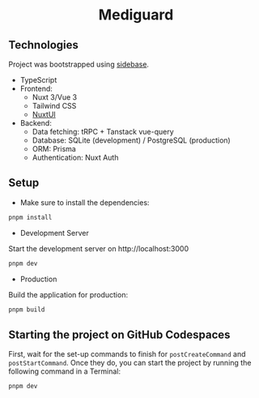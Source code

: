 <h1 align="center">
  Mediguard
</h1>

## Technologies
Project was bootstrapped using [sidebase](https://sidebase.io).
- TypeScript
- Frontend:
  - Nuxt 3/Vue 3
  - Tailwind CSS
  - [NuxtUI](https://ui.nuxt.com/)
- Backend:
  - Data fetching: tRPC + Tanstack vue-query
  - Database: SQLite (development) / PostgreSQL (production)
  - ORM: Prisma
  - Authentication: Nuxt Auth

## Setup

- Make sure to install the dependencies:

```bash
pnpm install
```

- Development Server

Start the development server on http://localhost:3000

```bash
pnpm dev
```

- Production

Build the application for production:

```bash
pnpm build
```

## Starting the project on GitHub Codespaces
First, wait for the set-up commands to finish for `postCreateCommand` and `postStartCommand`. Once they do, you can start the project by running the following command in a Terminal:

```bash
pnpm dev
```
